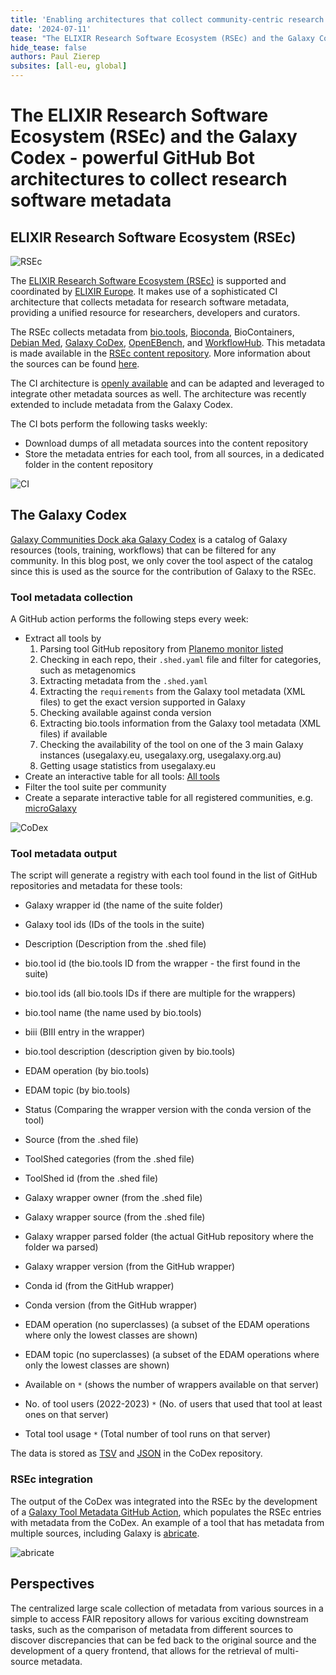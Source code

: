```yaml
---
title: 'Enabling architectures that collect community-centric research software metadata'
date: '2024-07-11'
tease: "The ELIXIR Research Software Ecosystem (RSEc) and the Galaxy Codex make use of GitHub CI bots to collect research software metadata and provide a FAIR tool metadata repository for the global research community"
hide_tease: false
authors: Paul Zierep 
subsites: [all-eu, global]
---
```


# The ELIXIR Research Software Ecosystem (RSEc) and the Galaxy Codex - powerful GitHub Bot architectures to collect research software metadata

## ELIXIR Research Software Ecosystem (RSEc)

<img src="./rsec.svg" style="max-width: 800px" alt="RSEc" />

The [ELIXIR Research Software Ecosystem (RSEc)](https://research-software-ecosystem.github.io/index) is supported and coordinated by [ELIXIR Europe](https://elixir-europe.org/).
It makes use of a sophisticated CI architecture that collects metadata for research software metadata, providing a unified resource for researchers, developers and curators. 

The RSEc collects metadata from [bio.tools](https://bio.tools), [Bioconda](https://bioconda.github.io/), BioContainers, [Debian Med](https://www.debian.org/devel/debian-med/index.de.html), [Galaxy CoDex](https://github.com/galaxyproject/galaxy_codex),
[OpenEBench](https://openebench.bsc.es), and [WorkflowHub](https://workflowhub.eu/). This metadata is made available in the [RSEc content repository](https://github.com/research-software-ecosystem/content).
More information about the sources can be found [here](https://research-software-ecosystem.github.io/sources).

The CI architecture is [openly available](https://github.com/research-software-ecosystem/utils) and can be adapted and leveraged to integrate other metadata sources as well.
The architecture was recently extended to include metadata from the Galaxy Codex.

The CI bots perform the following tasks weekly:

* Download dumps of all metadata sources into the content repository
* Store the metadata entries for each tool, from all sources, in a dedicated folder in the content repository

<img src="./CI_01.png" style="max-width: 800px" alt="CI" />

## The Galaxy Codex

[Galaxy Communities Dock aka Galaxy Codex](https://github.com/galaxyproject/galaxy_codex) is a catalog of Galaxy resources (tools, training, workflows) that can be filtered for any community.
In this blog post, we only cover the tool aspect of the catalog since this is used as the source for the contribution of Galaxy to the RSEc.

### Tool metadata collection

A GitHub action performs the following steps every week:

- Extract all tools by
    1. Parsing tool GitHub repository from [Planemo monitor listed](https://github.com/galaxyproject/planemo-monitor)
    2. Checking in each repo, their `.shed.yaml` file and filter for categories, such as metagenomics 
    3. Extracting metadata from the `.shed.yaml`
    4. Extracting the `requirements` from the Galaxy tool metadata (XML files) to get the exact version supported in Galaxy
    5. Checking available against conda version
    6. Extracting bio.tools information from the Galaxy tool metadata (XML files) if available
    7. Checking the availability of the tool on one of the 3 main Galaxy instances (usegalaxy.eu, usegalaxy.org, usegalaxy.org.au)
    8. Getting usage statistics from usegalaxy.eu
- Create an interactive table for all tools: [All tools](https://galaxyproject.github.io/galaxy_codex/)
- Filter the tool suite per community
- Create a separate interactive table for all registered communities, e.g. [microGalaxy](https://galaxyproject.github.io/galaxy_tool_metadata_extractor/microgalaxy/)

<img src="./Preprint_flowchart.png" style="max-width: 800px" alt="CoDex" />

### Tool metadata output

The script will generate a registry with each tool found in the list of GitHub repositories and metadata for these tools:

* Galaxy wrapper id (the name of the suite folder)
* Galaxy tool ids (IDs of the tools in the suite)
* Description (Description from the .shed file)
* bio.tool id (the bio.tools ID from the wrapper - the first found in the suite)
* bio.tool ids (all bio.tools IDs if there are multiple for the wrappers)
* bio.tool name (the name used by bio.tools)
* biii (BIII entry in the wrapper)
* bio.tool description (description given by bio.tools)
* EDAM operation (by bio.tools)
* EDAM topic (by bio.tools)
* Status (Comparing the wrapper version with the conda version of the tool)
* Source (from the .shed file)
* ToolShed categories (from the .shed file)
* ToolShed id (from the .shed file)
* Galaxy wrapper owner (from the .shed file)
* Galaxy wrapper source (from the .shed file)
* Galaxy wrapper parsed folder (the actual GitHub repository where the folder wa parsed)

* Galaxy wrapper version (from the GitHub wrapper)
* Conda id (from the GitHub wrapper)
* Conda version (from the GitHub wrapper)
* EDAM operation (no superclasses) (a subset of the EDAM operations where only the lowest classes are shown)
* EDAM topic (no superclasses) (a subset of the EDAM operations where only the lowest classes are shown)
* Available on `*` (shows the number of wrappers available on that server)
* No. of tool users (2022-2023) `*` (No. of users that used that tool at least ones on that server)
* Total tool usage `*` (Total number of tool runs on that server)

The data is stored as [TSV](https://github.com/galaxyproject/galaxy_codex/blob/main/results/all_tools.tsv) and [JSON](https://github.com/galaxyproject/galaxy_codex/blob/main/results/all_tools.json) in the CoDex repository.

### RSEc integration

The output of the CoDex was integrated into the RSEc by the development of a [Galaxy Tool Metadata GitHub Action](https://github.com/research-software-ecosystem/utils/tree/main/galaxytool-import),
which populates the RSEc entries with metadata from the CoDex.
An example of a tool that has metadata from multiple sources, including Galaxy is [abricate](https://github.com/research-software-ecosystem/content/tree/c840b13928330e97c7eb6ccb6a779ff9b0f37835/data/abricate).

<img src="./abricate_example.png" style="max-width: 800px" alt="abricate" />

## Perspectives

The centralized large scale collection of metadata from various sources in a simple to access FAIR repository allows for various exciting downstream tasks, such as the comparison of metadata from different sources to discover discrepancies that can be fed back to the original source and the development of a query frontend, that allows for the retrieval of multi-source metadata.
